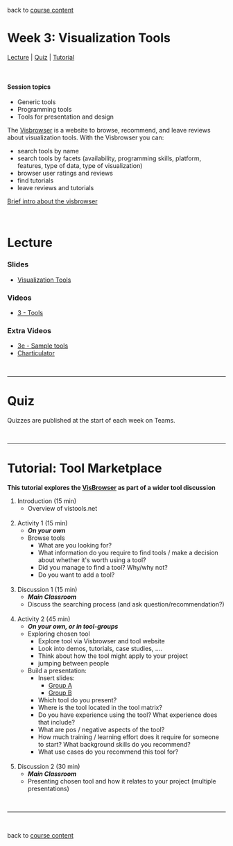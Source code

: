 back to [course content](index#course-organisation)


# Week 3: Visualization Tools

[Lecture](#lecture) | [Quiz](#quiz) | [Tutorial](#tutorial-tool-marketplace)
<p><br /></p>

#### Session topics

* Generic tools
* Programming tools
* Tools for presentation and design

The [Visbrowser](http://vistools.net) is a website to browse, recommend, and leave reviews about visualization tools. With the Visbrowser you can:
* search tools by name
* search tools by facets (availability, programming skills, platform, features, type of data, type of visualization)
* browser user ratings and reviews
* find tutorials
* leave reviews and tutorials  

[Brief intro about the visbrowser](https://drive.google.com/file/d/1JMqyXavO1fVcxWNuUD-nMreCjyx94bYZ/view?usp=sharing)
<p>&nbsp;</p>


# Lecture 

### Slides
* [Visualization Tools](files/3-Visualisation-Tools.pdf)  

### Videos
* [3 - Tools](https://youtube.com/playlist?list=PLk8hZQByYcuAmkvdoVZQVT5AWEG5JNFyd)

### Extra Videos
* [3e - Sample tools](https://youtube.com/playlist?list=PLk8hZQByYcuA3mY94jDQjK_ybRwtdnCVH)
* [Charticulator](https://charticulator.com/docs/video-tutorials.html)

<p>&nbsp;</p>

***

# Quiz
Quizzes are published at the start of each week on Teams.

<!-- Available via [Teams]() &ndash; solutions will be discussed during the Q&As in Week 4. -->
<p>&nbsp;</p>

***

<a name = "tutorial-tool-marketplace"></a>
# Tutorial: Tool Marketplace 

__This tutorial explores the <a href="https://vistools.net">VisBrowser</a> as part of a wider tool discussion__

1. Introduction (15 min)
    * Overview of vistools.net
    <br/><br/>
1. Activity 1 (15 min)
    * ***On your own***
    * Browse tools
        - What are you looking for? 
        - What information do you require to find tools / make a decision about whether it's worth using a tool?
        - Did you manage to find a tool? Why/why not?
        - Do you want to add a tool?
    <br/><br/>
1. Discussion 1 (15 min)
    * ***Main Classroom***
    * Discuss the searching process (and ask question/recommendation?)
    <br/><br/>
1. Activity 2 (45 min)
    * ***On your own, or in tool-groups***
    * Exploring chosen tool
        - Explore tool via Visbrowser and tool website
        - Look into demos, tutorials, case studies, .... 
        - Think about how the tool might apply to your project
        - jumping between people
    * Build a presentation:
        - Insert slides:
            - [Group A](https://docs.google.com/presentation/d/14adKYYqGJ5HWXolvN406H10tuENMtJ0wvZtLxqx74Tk/edit?usp=sharing)
            - [Group B](https://docs.google.com/presentation/d/1vG69XvyqIYLRK-O3zdpgNTmOJ6lcmfuvLCVOVH49rF8/edit?usp=sharing)
        - Which tool do you present? 
        - Where is the tool located in the tool matrix?
        - Do you have experience using the tool? What experience does that include? 
        - What are pos / negative aspects of the tool? 
        - How much training / learning effort does it require for someone to start? What background skills do you recommend? 
        - What use cases do you recommend this tool for? 
    <br/><br/>
1. Discussion 2 (30 min)
    * ***Main Classroom***
    * Presenting chosen tool and how it relates to your project (multiple presentations)
        
<p>&nbsp;</p>

***

<p>&nbsp;</p>

back to [course content](index#course-organisation)


<!-- # Assignment

Select from existing or add a new tool to the <a href="https://vistools.net">VisBrowser</a>. Based on exploration or previous experience of this tool, and usage with your project data, submit a brief review of at least two tools.

* Identify up to 3 tools that meet all or a subset of the requirements for your project.
  * map your project requirements to visualisation options in your selected tools.
  * place each tool in a quadrant of the <i>Tool Marketplace Matrix</i> (download a copy as [png](files/tool_marketplace_matrix.png), [pdf](files/tool_marketplace_matrix.pdf) or [pptx](files/tool_marketplace_matrix.pptx). 
  * if you wish to, submit a review of your preferred tool in the <a href="https://vistools.net">VisBrowser</a> (add a new tool if necessary). 
  
* Update your challenge brief to reflect your choices.
* Submit a copy of your updated brief and your annotated tool matrix to Learn
* If you submitted a review to the tool browser include a copy with your assignment. Alternatively, submit as part of your assignment a brief review as you would submit online.

The submission link will be available from 12:00, 29th May. The [assessments page](assessment.md) provides more detail on submission requirements.      -->